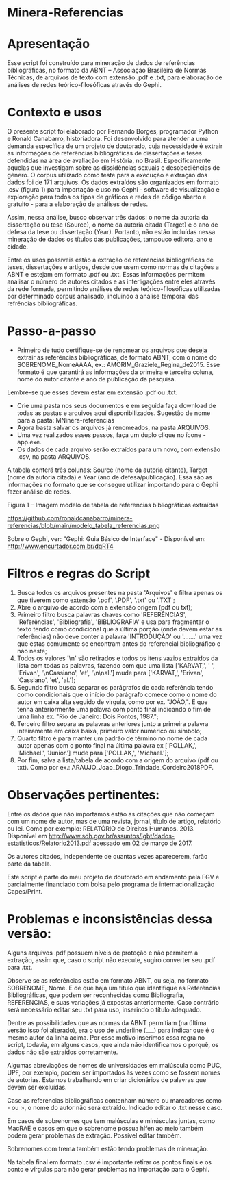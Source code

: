 # Minera-Referencias

# Apresentação
Esse script foi construído para mineração de dados de referências bibliográficas, no formato da ABNT – Associação Brasileira de Normas Técnicas, de arquivos de texto com extensão .pdf e .txt, para elaboração de análises de redes teórico-filosóficas através do Gephi.

# Contexto e usos

O presente script foi elaborado por Fernando Borges, programador Python e Ronald Canabarro, historiadora. Foi desenvolvido para atender a uma demanda específica de um projeto de doutorado, cuja necessidade é extrair as informações de referências bibliográficas de dissertações e teses defendidas na área de avaliação em História, no Brasil. Especificamente aquelas que investigam sobre as dissidências sexuais e desobediências de gênero. O corpus utilizado como teste para a execução e extração dos dados foi de 171 arquivos. Os dados extraídos são organizados em formato .csv (figura 1) para importação e uso no Gephi - software de visualização e exploração para todos os tipos de gráficos e redes de código aberto e gratuito - para a elaboração de análises de redes. 

Assim, nessa análise, busco observar três dados: o nome da autoria da dissertação ou tese (Source), o nome da autoria citada (Target) e o ano de defesa da tese ou dissertação (Year). Portanto, não estão incluídas nessa mineração de dados os títulos das publicações, tampouco editora, ano e cidade. 

Entre os usos possíveis estão a extração de referencias bibliográficas de teses, dissertações e artigos, desde que usem como normas de citações a ABNT e estejam em formato .pdf ou .txt. Essas informações permitem analisar o número de autores citados e as interligações entre eles através da rede formada, permitindo análises de redes teórico-filosóficas utilizadas por determinado corpus analisado, incluindo a análise temporal das refrências bibliográficas.

# Passo-a-passo

- Primeiro de tudo certifique-se de renomear os arquivos que deseja extrair as referências bibliográficas, de formato ABNT, com o nome do SOBRENOME_NomeAAAA, ex.: AMORIM_Graziele_Regina_de2015. Esse formato é que garantirá as informações da primeira e terceira coluna, nome do autor citante e ano de publicação da pesquisa. 

Lembre-se que esses devem estar em extensão .pdf ou .txt. 

- Crie uma pasta nos seus documentos e em seguida faça download de todas as pastas e arquivos aqui disponibilizados. Sugestão de nome para a pasta: MNinera-referencias
- Agora basta salvar os arquivos já renomeados, na pasta ARQUIVOS. 
- Uma vez realizados esses passos, faça um duplo clique no ícone - app.exe. 
- Os dados de cada arquivo serão extraídos para um novo, com extensão .csv, na pasta ARQUIVOS. 

A tabela conterá três colunas: Source (nome da autoria citante), Target (nome da autoria citada) e Year (ano de defesa/publicação). Essa são as informações no formato que se consegue utilizar importando para o Gephi fazer análise de redes.

Figura 1 – Imagem modelo de tabela de referencias bibliográficas extraídas

https://github.com/ronaldcanabarro/minera-referencias/blob/main/modelo_tabela_referencias.png 

Sobre o Gephi, ver: "Gephi: Guia Básico de Interface" - Disponível em: http://www.encurtador.com.br/dqRT4

# Filtros e regras do Script

1)	Busca todos os arquivos presentes na pasta 'Arquivos' e filtra apenas os que tiverem como extensão '.pdf', '.PDF', '.txt' ou '.TXT';
2)	Abre o arquivo de acordo com a extensão origem (pdf ou txt); 
3)	Primeiro filtro busca palavras chaves como 'REFERÊNCIAS', 'Referências', 'Bibliografia', 'BIBLIOGRAFIA' e usa para fragmentar o texto tendo como condicional que a última porção (onde devem estar as referências) não deve conter a palavra 'INTRODUÇÃO' ou '.......' uma vez que estas comumente se encontram antes do referencial bibliográfico e não neste;
4)	Todos os valores '\n' são retirados e todos os itens vazios extraídos da lista com todas as palavras, fazendo com que uma lista ['KARVAT,', ' ', 'Erivan', '\nCassiano', 'et', '\n\nal.'] mude para ['KARVAT,', 'Erivan', 'Cassiano', 'et', 'al.'];
5)	Segundo filtro busca separar os parágrafos de cada referência tendo como condicionais que o início do parágrafo comece como o nome do autor em caixa alta seguido de virgula, como por ex. "JOÃO,". E que tenha anteriormente uma palavra com ponto final indicando o fim de uma linha ex. "Rio de Janeiro: Dois Pontos, 1987.";
6)	Terceiro filtro separa as palavras anteriores junto a primeira palavra inteiramente em caixa baixa, primeiro valor numérico ou símbolo; 
7)	Quarto filtro é para manter um padrão de término no nome de cada autor apenas com o ponto final na última palavra ex ['POLLAK,', 'Michael.', 'Junior.'] mude para ['POLLAK,', 'Michael.'];
8)	Por fim, salva a lista/tabela de acordo com a origem do arquivo (pdf ou txt). Como por ex.: ARAUJO_Joao_Diogo_Trindade_Cordeiro2018PDF. 

# Observações pertinentes:

Entre os dados que não importamos estão as citações que não começam com um nome de autor, mas de uma revista, jornal, título de artigo, relatório ou lei. Como por exemplo: RELATÓRIO de Direitos Humanos. 2013. Disponível em http://www.sdh.gov.br/assuntos/lgbt/dados-estatisticos/Relatorio2013.pdf acessado em 02 de março de 2017. 

Os autores citados, independente de quantas vezes aparecerem, farão parte da tabela. 

Este script é parte do meu projeto de doutorado em andamento pela FGV e parcialmente financiado com bolsa pelo programa de internacionalização Capes/PrInt.

# Problemas e inconsistências dessa versão:

Alguns arquivos .pdf possuem níveis de proteção e não permitem a extração, assim que, caso o script não execute, sugiro converter seu .pdf para .txt. 

Observe se as referências estão em formato ABNT, ou seja, no formato SOBRENOME, Nome. E de que haja um título que identifique as Referências Bibliográficas, que podem ser reconhecidas como Bibliografia, REFERENCIAS, e suas variações já expostas anteriormente. Caso contrário será necessário editar seu .txt para uso, inserindo o título adequado. 

Dentre as possibilidades que as normas da ABNT permitiam (na última versão isso foi alterado), era o uso de underline (___) para indicar que é o mesmo autor da linha acima. Por esse motivo inserimos essa regra no script, todavia, em alguns casos, que ainda não identificamos o porquê, os dados não são extraídos corretamente. 

Algumas abreviações de nomes de universidades em maiúscula como PUC, UPF, por exemplo, podem ser importados às vezes como se fossem nomes de autorias. Estamos trabalhando em criar dicionários de palavras que devem ser excluídas.

Caso as referencias bibliográficas contenham número ou marcadores como - ou >, o nome do autor não será extraído. Indicado editar o .txt nesse caso.

Em casos de sobrenomes que tem maiúsculas e minúsculas juntas, como MacRAE e casos em que o sobrenome possua hífen ao meio também podem gerar problemas de extração. Possível editar também.

Sobrenomes com trema também estão tendo problemas de mineração.

Na tabela final em formato .csv é importante retirar os pontos finais e os ponto e vírgulas para não gerar problemas na importação para o Gephi.








